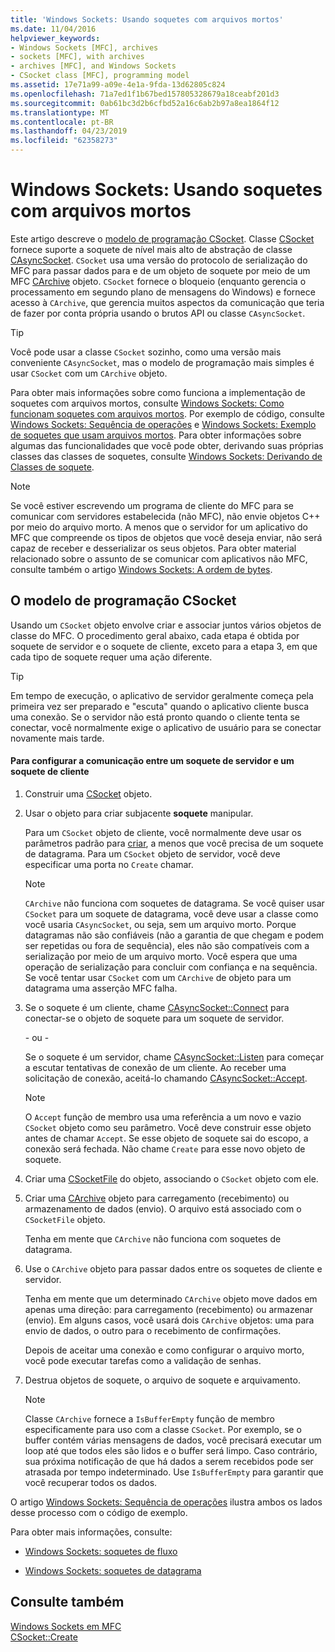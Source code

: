 ```yaml
---
title: 'Windows Sockets: Usando soquetes com arquivos mortos'
ms.date: 11/04/2016
helpviewer_keywords:
- Windows Sockets [MFC], archives
- sockets [MFC], with archives
- archives [MFC], and Windows Sockets
- CSocket class [MFC], programming model
ms.assetid: 17e71a99-a09e-4e1a-9fda-13d62805c824
ms.openlocfilehash: 71a7ed1f1b67bed157805328679a18ceabf201d3
ms.sourcegitcommit: 0ab61bc3d2b6cfbd52a16c6ab2b97a8ea1864f12
ms.translationtype: MT
ms.contentlocale: pt-BR
ms.lasthandoff: 04/23/2019
ms.locfileid: "62358273"
---
```

# <a name="windows-sockets-using-sockets-with-archives"></a>Windows Sockets: Usando soquetes com arquivos mortos

Este artigo descreve o [modelo de programação CSocket](#_core_the_csocket_programming_model). Classe [CSocket](../mfc/reference/csocket-class.md) fornece suporte a soquete de nível mais alto de abstração de classe [CAsyncSocket](../mfc/reference/casyncsocket-class.md). `CSocket` usa uma versão do protocolo de serialização do MFC para passar dados para e de um objeto de soquete por meio de um MFC [CArchive](../mfc/reference/carchive-class.md) objeto. `CSocket` fornece o bloqueio (enquanto gerencia o processamento em segundo plano de mensagens do Windows) e fornece acesso à `CArchive`, que gerencia muitos aspectos da comunicação que teria de fazer por conta própria usando o brutos API ou classe `CAsyncSocket`.

> [!TIP]
>  Você pode usar a classe `CSocket` sozinho, como uma versão mais conveniente `CAsyncSocket`, mas o modelo de programação mais simples é usar `CSocket` com um `CArchive` objeto.

Para obter mais informações sobre como funciona a implementação de soquetes com arquivos mortos, consulte [Windows Sockets: Como funcionam soquetes com arquivos mortos](../mfc/windows-sockets-how-sockets-with-archives-work.md). Por exemplo de código, consulte [Windows Sockets: Sequência de operações](../mfc/windows-sockets-sequence-of-operations.md) e [Windows Sockets: Exemplo de soquetes que usam arquivos mortos](../mfc/windows-sockets-example-of-sockets-using-archives.md). Para obter informações sobre algumas das funcionalidades que você pode obter, derivando suas próprias classes das classes de soquetes, consulte [Windows Sockets: Derivando de Classes de soquete](../mfc/windows-sockets-deriving-from-socket-classes.md).

> [!NOTE]
>  Se você estiver escrevendo um programa de cliente do MFC para se comunicar com servidores estabelecida (não MFC), não envie objetos C++ por meio do arquivo morto. A menos que o servidor for um aplicativo do MFC que compreende os tipos de objetos que você deseja enviar, não será capaz de receber e desserializar os seus objetos. Para obter material relacionado sobre o assunto de se comunicar com aplicativos não MFC, consulte também o artigo [Windows Sockets: A ordem de bytes](../mfc/windows-sockets-byte-ordering.md).

##  <a name="_core_the_csocket_programming_model"></a> O modelo de programação CSocket

Usando um `CSocket` objeto envolve criar e associar juntos vários objetos de classe do MFC. O procedimento geral abaixo, cada etapa é obtida por soquete de servidor e o soquete de cliente, exceto para a etapa 3, em que cada tipo de soquete requer uma ação diferente.

> [!TIP]
>  Em tempo de execução, o aplicativo de servidor geralmente começa pela primeira vez ser preparado e "escuta" quando o aplicativo cliente busca uma conexão. Se o servidor não está pronto quando o cliente tenta se conectar, você normalmente exige o aplicativo de usuário para se conectar novamente mais tarde.

#### <a name="to-set-up-communication-between-a-server-socket-and-a-client-socket"></a>Para configurar a comunicação entre um soquete de servidor e um soquete de cliente

1. Construir uma [CSocket](../mfc/reference/csocket-class.md) objeto.

1. Usar o objeto para criar subjacente **soquete** manipular.

   Para um `CSocket` objeto de cliente, você normalmente deve usar os parâmetros padrão para [criar](../mfc/reference/casyncsocket-class.md#create), a menos que você precisa de um soquete de datagrama. Para um `CSocket` objeto de servidor, você deve especificar uma porta no `Create` chamar.

    > [!NOTE]
    >  `CArchive` não funciona com soquetes de datagrama. Se você quiser usar `CSocket` para um soquete de datagrama, você deve usar a classe como você usaria `CAsyncSocket`, ou seja, sem um arquivo morto. Porque datagramas não são confiáveis (não a garantia de que chegam e podem ser repetidas ou fora de sequência), eles não são compatíveis com a serialização por meio de um arquivo morto. Você espera que uma operação de serialização para concluir com confiança e na sequência. Se você tentar usar `CSocket` com um `CArchive` de objeto para um datagrama uma asserção MFC falha.

1. Se o soquete é um cliente, chame [CAsyncSocket::Connect](../mfc/reference/casyncsocket-class.md#connect) para conectar-se o objeto de soquete para um soquete de servidor.

     - ou -

   Se o soquete é um servidor, chame [CAsyncSocket::Listen](../mfc/reference/casyncsocket-class.md#listen) para começar a escutar tentativas de conexão de um cliente. Ao receber uma solicitação de conexão, aceitá-lo chamando [CAsyncSocket::Accept](../mfc/reference/casyncsocket-class.md#accept).

    > [!NOTE]
    >  O `Accept` função de membro usa uma referência a um novo e vazio `CSocket` objeto como seu parâmetro. Você deve construir esse objeto antes de chamar `Accept`. Se esse objeto de soquete sai do escopo, a conexão será fechada. Não chame `Create` para esse novo objeto de soquete.

1. Criar uma [CSocketFile](../mfc/reference/csocketfile-class.md) do objeto, associando o `CSocket` objeto com ele.

1. Criar uma [CArchive](../mfc/reference/carchive-class.md) objeto para carregamento (recebimento) ou armazenamento de dados (envio). O arquivo está associado com o `CSocketFile` objeto.

   Tenha em mente que `CArchive` não funciona com soquetes de datagrama.

1. Use o `CArchive` objeto para passar dados entre os soquetes de cliente e servidor.

   Tenha em mente que um determinado `CArchive` objeto move dados em apenas uma direção: para carregamento (recebimento) ou armazenar (envio). Em alguns casos, você usará dois `CArchive` objetos: uma para envio de dados, o outro para o recebimento de confirmações.

   Depois de aceitar uma conexão e como configurar o arquivo morto, você pode executar tarefas como a validação de senhas.

1. Destrua objetos de soquete, o arquivo de soquete e arquivamento.

    > [!NOTE]
    >  Classe `CArchive` fornece a `IsBufferEmpty` função de membro especificamente para uso com a classe `CSocket`. Por exemplo, se o buffer contém várias mensagens de dados, você precisará executar um loop até que todos eles são lidos e o buffer será limpo. Caso contrário, sua próxima notificação de que há dados a serem recebidos pode ser atrasada por tempo indeterminado. Use `IsBufferEmpty` para garantir que você recuperar todos os dados.

O artigo [Windows Sockets: Sequência de operações](../mfc/windows-sockets-sequence-of-operations.md) ilustra ambos os lados desse processo com o código de exemplo.

Para obter mais informações, consulte:

- [Windows Sockets: soquetes de fluxo](../mfc/windows-sockets-stream-sockets.md)

- [Windows Sockets: soquetes de datagrama](../mfc/windows-sockets-datagram-sockets.md)

## <a name="see-also"></a>Consulte também

[Windows Sockets em MFC](../mfc/windows-sockets-in-mfc.md)<br/>
[CSocket::Create](../mfc/reference/csocket-class.md#create)
